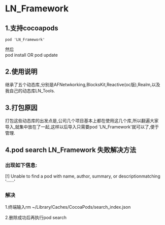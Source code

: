 # LN_Framework
## 1.支持cocoapods
	pod 'LN_Framework'
然后  
pod install OR pod update
	
## 2.使用说明

继承了五个动态库,分别是AFNetwkorking,BlocksKit,Reactive(oc版),Realm,以及我自己的动态库LN_Tools.

## 3.打包原因
打包这些动态库的出发点是,公司几个项目基本上都在使用这几个库,所以翻遍大家导入,就集中放在了一起,这样以后导入只需要pod 'LN_Framework'就可以了,便于管理.
## 4.pod search LN_Framework 失败解决方法
### 出现如下信息:
[!] Unable to find a pod with name, author, summary, or descriptionmatching '······'

### 解决
1.终端输入rm ~/Library/Caches/CocoaPods/search_index.json

2.删除成功后再执行pod search 
